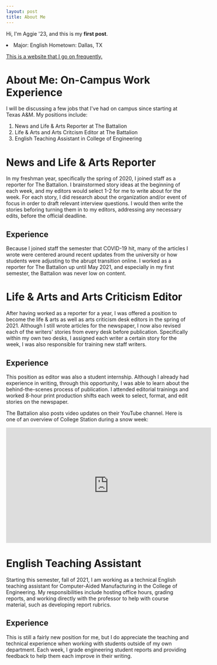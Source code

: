 ```yaml
---
layout: post
title: About Me
---
```


Hi, I'm Aggie '23, and this is my **first post**.
<li>
  Major: English
  Hometown: Dallas, TX
</li>

[This is a website that I go on frequently.](https://www.geoguessr.com)


# About Me: On-Campus Work Experience

I will be discussing a few jobs that I've had on campus since starting at Texas A&M. My positions include:

1. News and Life & Arts Reporter at The Battalion
2. Life & Arts and Arts Critcism Editor at The Battalion
3. English Teaching Assistant in College of Engineering 

# News and Life & Arts Reporter

In my freshman year, specifically the spring of 2020, I joined staff as a reporter for The Battalion. I brainstormed story ideas at the beginning of each week, and my editors would select 1-2 for me to write about for the week. For each story, I did research about the organization and/or event of focus in order to draft relevant interview questions. I would then write the stories beforing turning them in to my editors, addressing any necessary edits, before the official deadline.

## Experience

Because I joined staff the semester that COVID-19 hit, many of the articles I wrote were centered around recent updates from the university or how students were adjusting to the abrupt transition online. I worked as a reporter for The Battalion up until May 2021, and especially in my first semester, the Battalion was never low on content. 

# Life & Arts and Arts Criticism Editor

After having worked as a reporter for a year, I was offered a position to become the life & arts as well as arts criticism desk editors in the spring of 2021. Although I still wrote articles for the newspaper, I now also revised each of the writers' stories from every desk before publication. Specifically within my own two desks, I assigned each writer a certain story for the week, I was also responsible for training new staff writers.

## Experience

This position as editor was also a student internship. Although I already had experience in writing, through this opportunity, I was able to learn about the behind-the-scenes process of publication. I attended editorial trainings and worked 8-hour print production shifts each week to select, format, and edit stories on the newspaper.

The Battalion also posts video updates on their YouTube channel. Here is one of an overview of College Station during a snow week:

<iframe width="560" height="315" src="https://www.youtube.com/embed/UH-gpyZ2Sfc" title="YouTube video player" frameborder="0" allow="accelerometer; autoplay; clipboard-write; encrypted-media; gyroscope; picture-in-picture" allowfullscreen></iframe>

# English Teaching Assistant

Starting this semester, fall of 2021, I am working as a technical English teaching assistant for Computer-Aided Manufacturing in the College of Engineering. My responsibilities include hosting office hours, grading reports, and working directly with the professor to help with course material, such as developing report rubrics.

## Experience

This is still a fairly new position for me, but I do appreciate the teaching and technical experience when working with students outside of my own department. Each week, I grade engineering student reports and providing feedback to help them each improve in their writing.
